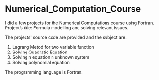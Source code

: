 # Numerical_Computation_Course
I did a few projects for the Numerical Computations course using Fortran. Project’s title: Formula modelling and solving relevant issues.

The projects' source code are provided and the subject are: 
  1. Lagrang Metod for two variable function
  2. Solving Quadratic Equation
  3. Solving n equation n unknown system
  4. Solving polynomial equation

The programming language is Fortran.
